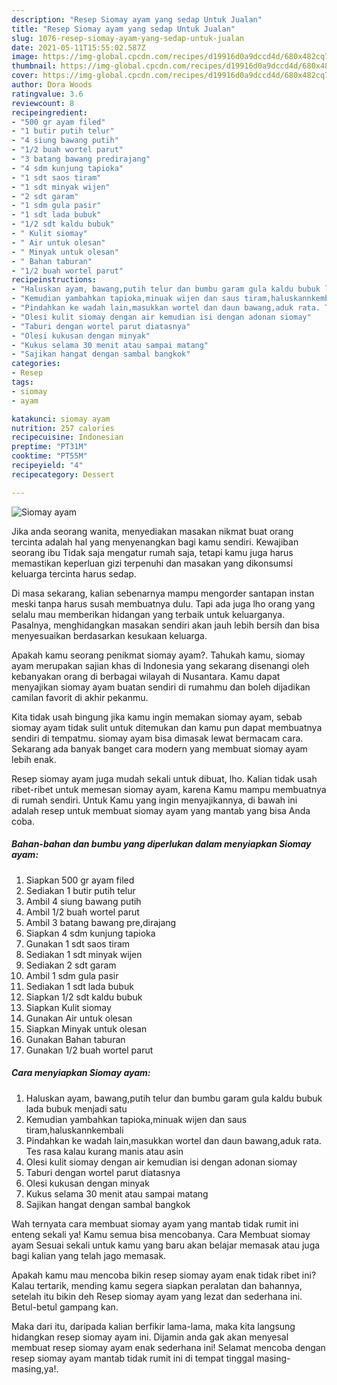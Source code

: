 ```yaml
---
description: "Resep Siomay ayam yang sedap Untuk Jualan"
title: "Resep Siomay ayam yang sedap Untuk Jualan"
slug: 1076-resep-siomay-ayam-yang-sedap-untuk-jualan
date: 2021-05-11T15:55:02.587Z
image: https://img-global.cpcdn.com/recipes/d19916d0a9dccd4d/680x482cq70/siomay-ayam-foto-resep-utama.jpg
thumbnail: https://img-global.cpcdn.com/recipes/d19916d0a9dccd4d/680x482cq70/siomay-ayam-foto-resep-utama.jpg
cover: https://img-global.cpcdn.com/recipes/d19916d0a9dccd4d/680x482cq70/siomay-ayam-foto-resep-utama.jpg
author: Dora Woods
ratingvalue: 3.6
reviewcount: 8
recipeingredient:
- "500 gr ayam filed"
- "1 butir putih telur"
- "4 siung bawang putih"
- "1/2 buah wortel parut"
- "3 batang bawang predirajang"
- "4 sdm kunjung tapioka"
- "1 sdt saos tiram"
- "1 sdt minyak wijen"
- "2 sdt garam"
- "1 sdm gula pasir"
- "1 sdt lada bubuk"
- "1/2 sdt kaldu bubuk"
- " Kulit siomay"
- " Air untuk olesan"
- " Minyak untuk olesan"
- " Bahan taburan"
- "1/2 buah wortel parut"
recipeinstructions:
- "Haluskan ayam, bawang,putih telur dan bumbu garam gula kaldu bubuk lada bubuk menjadi satu"
- "Kemudian yambahkan tapioka,minuak wijen dan saus tiram,haluskannkembali"
- "Pindahkan ke wadah lain,masukkan wortel dan daun bawang,aduk rata. Tes rasa kalau kurang manis atau asin"
- "Olesi kulit siomay dengan air kemudian isi dengan adonan siomay"
- "Taburi dengan wortel parut diatasnya"
- "Olesi kukusan dengan minyak"
- "Kukus selama 30 menit atau sampai matang"
- "Sajikan hangat dengan sambal bangkok"
categories:
- Resep
tags:
- siomay
- ayam

katakunci: siomay ayam 
nutrition: 257 calories
recipecuisine: Indonesian
preptime: "PT31M"
cooktime: "PT55M"
recipeyield: "4"
recipecategory: Dessert

---
```



![Siomay ayam](https://img-global.cpcdn.com/recipes/d19916d0a9dccd4d/680x482cq70/siomay-ayam-foto-resep-utama.jpg)

Jika anda seorang wanita, menyediakan masakan nikmat buat orang tercinta adalah hal yang menyenangkan bagi kamu sendiri. Kewajiban seorang ibu Tidak saja mengatur rumah saja, tetapi kamu juga harus memastikan keperluan gizi terpenuhi dan masakan yang dikonsumsi keluarga tercinta harus sedap.

Di masa  sekarang, kalian sebenarnya mampu mengorder santapan instan meski tanpa harus susah membuatnya dulu. Tapi ada juga lho orang yang selalu mau memberikan hidangan yang terbaik untuk keluarganya. Pasalnya, menghidangkan masakan sendiri akan jauh lebih bersih dan bisa menyesuaikan berdasarkan kesukaan keluarga. 



Apakah kamu seorang penikmat siomay ayam?. Tahukah kamu, siomay ayam merupakan sajian khas di Indonesia yang sekarang disenangi oleh kebanyakan orang di berbagai wilayah di Nusantara. Kamu dapat menyajikan siomay ayam buatan sendiri di rumahmu dan boleh dijadikan camilan favorit di akhir pekanmu.

Kita tidak usah bingung jika kamu ingin memakan siomay ayam, sebab siomay ayam tidak sulit untuk ditemukan dan kamu pun dapat membuatnya sendiri di tempatmu. siomay ayam bisa dimasak lewat bermacam cara. Sekarang ada banyak banget cara modern yang membuat siomay ayam lebih enak.

Resep siomay ayam juga mudah sekali untuk dibuat, lho. Kalian tidak usah ribet-ribet untuk memesan siomay ayam, karena Kamu mampu membuatnya di rumah sendiri. Untuk Kamu yang ingin menyajikannya, di bawah ini adalah resep untuk membuat siomay ayam yang mantab yang bisa Anda coba.

<!--inarticleads1-->

##### Bahan-bahan dan bumbu yang diperlukan dalam menyiapkan Siomay ayam:

1. Siapkan 500 gr ayam filed
1. Sediakan 1 butir putih telur
1. Ambil 4 siung bawang putih
1. Ambil 1/2 buah wortel parut
1. Ambil 3 batang bawang pre,dirajang
1. Siapkan 4 sdm kunjung tapioka
1. Gunakan 1 sdt saos tiram
1. Sediakan 1 sdt minyak wijen
1. Sediakan 2 sdt garam
1. Ambil 1 sdm gula pasir
1. Sediakan 1 sdt lada bubuk
1. Siapkan 1/2 sdt kaldu bubuk
1. Siapkan  Kulit siomay
1. Gunakan  Air untuk olesan
1. Siapkan  Minyak untuk olesan
1. Gunakan  Bahan taburan
1. Gunakan 1/2 buah wortel parut




<!--inarticleads2-->

##### Cara menyiapkan Siomay ayam:

1. Haluskan ayam, bawang,putih telur dan bumbu garam gula kaldu bubuk lada bubuk menjadi satu
1. Kemudian yambahkan tapioka,minuak wijen dan saus tiram,haluskannkembali
1. Pindahkan ke wadah lain,masukkan wortel dan daun bawang,aduk rata. Tes rasa kalau kurang manis atau asin
1. Olesi kulit siomay dengan air kemudian isi dengan adonan siomay
1. Taburi dengan wortel parut diatasnya
1. Olesi kukusan dengan minyak
1. Kukus selama 30 menit atau sampai matang
1. Sajikan hangat dengan sambal bangkok




Wah ternyata cara membuat siomay ayam yang mantab tidak rumit ini enteng sekali ya! Kamu semua bisa mencobanya. Cara Membuat siomay ayam Sesuai sekali untuk kamu yang baru akan belajar memasak atau juga bagi kalian yang telah jago memasak.

Apakah kamu mau mencoba bikin resep siomay ayam enak tidak ribet ini? Kalau tertarik, mending kamu segera siapkan peralatan dan bahannya, setelah itu bikin deh Resep siomay ayam yang lezat dan sederhana ini. Betul-betul gampang kan. 

Maka dari itu, daripada kalian berfikir lama-lama, maka kita langsung hidangkan resep siomay ayam ini. Dijamin anda gak akan menyesal membuat resep siomay ayam enak sederhana ini! Selamat mencoba dengan resep siomay ayam mantab tidak rumit ini di tempat tinggal masing-masing,ya!.

